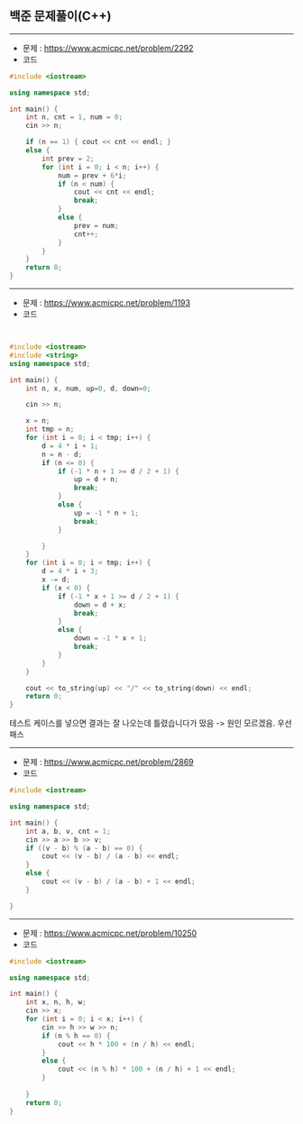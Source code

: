 ## 백준 문제풀이(C++)

-----
- 문제 : https://www.acmicpc.net/problem/2292
- 코드

```C++
#include <iostream>

using namespace std;

int main() {
	int n, cnt = 1, num = 0;
	cin >> n;

	if (n == 1) { cout << cnt << endl; }
	else {
		int prev = 2;
		for (int i = 0; i < n; i++) {
			num = prev + 6*i;
			if (n < num) {
				cout << cnt << endl;
				break;
			}
			else {
				prev = num;
				cnt++;
			}
		}
	}
	return 0;
}
```

-----
- 문제 : https://www.acmicpc.net/problem/1193
- 코드

```C++


#include <iostream>
#include <string>
using namespace std;

int main() {
	int n, x, num, up=0, d, down=0;

	cin >> n;

	x = n;
	int tmp = n;
	for (int i = 0; i < tmp; i++) {
		d = 4 * i + 1;
		n = n - d;
		if (n <= 0) {
			if (-1 * n + 1 >= d / 2 + 1) {
				up = d + n;
				break;
			}
			else {
				up = -1 * n + 1;
				break;
			}

		}
	}
	for (int i = 0; i < tmp; i++) {
		d = 4 * i + 3;
		x -= d;
		if (x < 0) {
			if (-1 * x + 1 >= d / 2 + 1) {
				down = d + x;
				break;
			}
			else {
				down = -1 * x + 1;
				break;
			}
		}
	}

	cout << to_string(up) << "/" << to_string(down) << endl;
	return 0;
}
```
테스트 케이스를 넣으면 결과는 잘 나오는데 틀렸습니다가 떴음
-> 원인 모르겠음. 우선 패스


-----
- 문제 : https://www.acmicpc.net/problem/2869
- 코드

```C++
#include <iostream>

using namespace std;

int main() {
	int a, b, v, cnt = 1;
	cin >> a >> b >> v;
	if ((v - b) % (a - b) == 0) {
		cout << (v - b) / (a - b) << endl;
	}
	else {
		cout << (v - b) / (a - b) + 1 << endl;
	}

}
```


-----
- 문제 : https://www.acmicpc.net/problem/10250
- 코드

```C++
#include <iostream>

using namespace std;

int main() {
	int x, n, h, w;
	cin >> x;
	for (int i = 0; i < x; i++) {
		cin >> h >> w >> n;
		if (n % h == 0) {
			cout << h * 100 + (n / h) << endl;
		}
		else {
			cout << (n % h) * 100 + (n / h) + 1 << endl;
		}
		
	}
	return 0;
}
```
